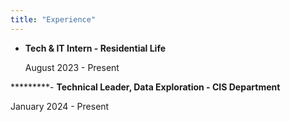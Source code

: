 ```yaml
---
title: "Experience"
---
```


- **Tech & IT Intern - Residential Life**
  
  August 2023 - Present

*********- **Technical Leader, Data Exploration - CIS Department**
  
  January 2024 - Present
